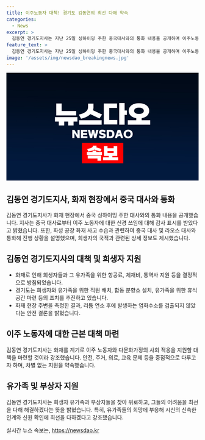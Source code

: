 ```yaml
---
title: 이주노동자 대책! 경기도 김동연의 최선 다해 약속
categories:
  - News
excerpt: >
  김동연 경기도지사는 지난 25일 싱하이밍 주한 중국대사와의 통화 내용을 공개하며 이주노동자에 대한 대책을 강화하겠다고 밝혔다. 또한 화재현장에서 브리핑을 통해 중국대사와 라오스대사와의 통화 내용을 설명하고, 현재까지의 화재 희생자는 23명으로 밝혀졌다고 전했다. 또한 희생자 가족의 지원과 안전 대책 등을 추진 중이라고 밝히며, 이주노동자에 대한 근본 대책을 마련하고자 한다고 강조했다. 끝으로 희생자 유가족들을 찾아 위로하며, 신속한 조치를 약속하고 최선을 다하겠다는 의지를 밝혔다.
feature_text: >
  김동연 경기도지사는 지난 25일 싱하이밍 주한 중국대사와의 통화 내용을 공개하며 이주노동자에 대한 대책을 강화하겠다고 밝혔다. 또한 화재현장에서 브리핑을 통해 중국대사와 라오스대사와의 통화 내용을 설명하고, 현재까지의 화재 희생자는 23명으로 밝혀졌다고 전했다. 또한 희생자 가족의 지원과 안전 대책 등을 추진 중이라고 밝히며, 이주노동자에 대한 근본 대책을 마련하고자 한다고 강조했다. 끝으로 희생자 유가족들을 찾아 위로하며, 신속한 조치를 약속하고 최선을 다하겠다는 의지를 밝혔다.
image: '/assets/img/newsdao_breakingnews.jpg'
---
```


<p><img src="/assets/img/newsdao_breakingnews.jpg" alt="pcversion 속보" /></p>

<h2 data-ke-size="size26">김동연 경기도지사, 화재 현장에서 중국 대사와 통화</h2>

<p data-ke-size="size16">김동연 경기도지사가 화재 현장에서 중국 싱하이밍 주한 대사와의 통화 내용을 공개했습니다. 지사는 중국 대사로부터 이주 노동자에 대한 신경 쓰임에 대해 감사 표시를 받았다고 밝혔습니다. 또한, 화성 공장 화재 사고 수습과 관련하여 중국 대사 및 라오스 대사와 통화해 진행 상황을 설명했으며, 희생자의 국적과 관련된 상세 정보도 제시했습니다.</p>

<h2 data-ke-size="size26">김동연 경기도지사의 대책 및 희생자 지원</h2>

<ul>
  <li>화재로 인해 희생자들과 그 유가족을 위한 항공료, 체재비, 통역사 지원 등을 결정적으로 방침되었습니다.</li>
  <li>경기도는 희생자와 유가족을 위한 직원 배치, 합동 분향소 설치, 유가족을 위한 휴식 공간 마련 등의 조치를 추진하고 있습니다.</li>
  <li>화재 현장 주변을 측정한 결과, 리튬 연소 후에 발생하는 염화수소를 검출되지 않았다는 안전 결론을 밝혔습니다.</li>
</ul>

<h2 data-ke-size="size26">이주 노동자에 대한 근본 대책 마련</h2>

<p data-ke-size="size16">김동연 경기도지사는 화재를 계기로 이주 노동자와 다문화가정의 사회 적응을 지원할 대책을 마련할 것이라 강조했습니다. 안전, 주거, 의료, 교육 문제 등을 중점적으로 다루고자 하며, 차별 없는 지원을 약속했습니다.</p>

<h2 data-ke-size="size26">유가족 및 부상자 지원</h2>

<p data-ke-size="size16">김동연 경기도지사는 희생자 유가족과 부상자들을 찾아 위로하고, 그들의 어려움을 최선을 다해 해결하겠다는 뜻을 밝혔습니다. 특히, 유가족들의 희망에 부응해 시신의 신속한 인계와 신원 확인에 최선을 다하겠다고 강조했습니다.</p>
실시간 뉴스 속보는, <a href="https://newsdao.kr" rel="dofollow">https://newsdao.kr</a>


